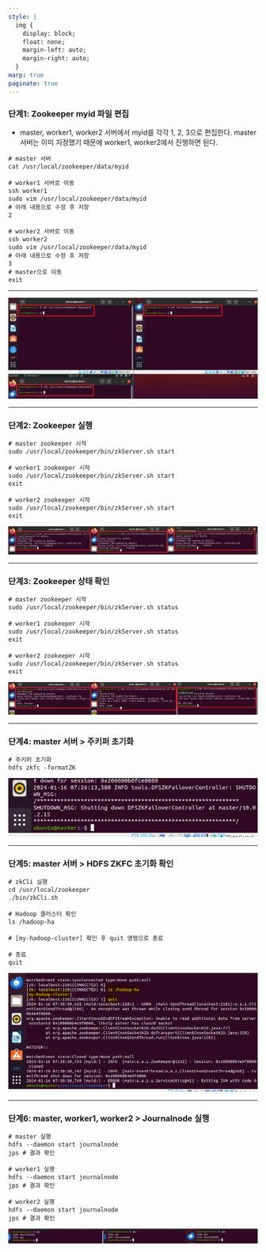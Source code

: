 ```yaml
---
style: |
  img {
    display: block;
    float: none;
    margin-left: auto;
    margin-right: auto;
  }
marp: true
paginate: true
---
```

### 단계1: Zookeeper myid 파일 편집
-  master, worker1, worker2 서버에서 myid를 각각 1, 2, 3으로 편집한다. master 서버는 이미 지정했기 때문에 worker1, worker2에서 진행하면 된다.
```shell
# master 서버
cat /usr/local/zookeeper/data/myid

# worker1 서버로 이동
ssh worker1
sudo vim /usr/local/zookeeper/data/myid
# 아래 내용으로 수정 후 저장
2

# worker2 서버로 이동
ssh worker2
sudo vim /usr/local/zookeeper/data/myid
# 아래 내용으로 수정 후 저장
3
# master으로 이동
exit
```
---
![Alt text](./img/image-8.png)

---
### 단계2: Zookeeper 실행
```shell
# master zookeeper 시작
sudo /usr/local/zookeeper/bin/zkServer.sh start

# worker1 zookeeper 시작
sudo /usr/local/zookeeper/bin/zkServer.sh start
exit

# worker2 zookeeper 시작
sudo /usr/local/zookeeper/bin/zkServer.sh start
exit
```
![Alt text](./img/image-9.png)

---
### 단계3: Zookeeper 상태 확인
```shell
# master zookeeper 시작
sudo /usr/local/zookeeper/bin/zkServer.sh status

# worker1 zookeeper 시작
sudo /usr/local/zookeeper/bin/zkServer.sh status
exit

# worker2 zookeeper 시작
sudo /usr/local/zookeeper/bin/zkServer.sh status
exit
```
![Alt text](./img/image-10.png)

---
### 단계4: master 서버 > 주키퍼 초기화
```shell
# 주키퍼 초기화
hdfs zkfc -formatZK
```
![bg right w:600](./img/image-11.png)

---
### 단계5: master 서버 > HDFS ZKFC 초기화 확인
```shell
# zkCli 실행
cd /usr/local/zookeeper
./bin/zkCli.sh

# Hadoop 클러스터 확인
ls /hadoop-ha

# [my-hadoop-cluster] 확인 후 quit 명령으로 종료

# 종료
quit
```
![bg right w:600](./img/image-12.png)

---
### 단계6: master, worker1, worker2 > Journalnode 실행
```shell
# master 실행
hdfs --daemon start journalnode
jps # 결과 확인

# worker1 실행
hdfs --daemon start journalnode
jps # 결과 확인

# worker2 실행
hdfs --daemon start journalnode
jps # 결과 확인
```
![Alt text](./img/image-13.png)



